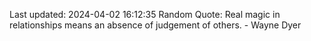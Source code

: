 Last updated: 2024-04-02 16:12:35
Random Quote: Real magic in relationships means an absence of judgement of others. - Wayne Dyer